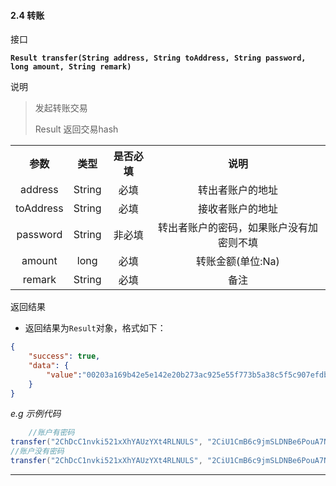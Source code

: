 #### 2.4 转账
接口

**`Result transfer(String address, String toAddress, String password, long amount, String remark)`**

说明

> 发起转账交易
>
> Result 返回交易hash

<table>
    <tr>
        <th align="center">参数</th>
        <th align="center">类型</th>
        <th align="center">是否必填</th>
        <th align="center">说明</th>
    </tr>
    <tr>
        <td align="center">address</td>
        <td align="center">String</td>
        <td align="center">必填</td>
        <td align="center">转出者账户的地址</td>
    </tr>
     <tr>
        <td align="center">toAddress</td>
        <td align="center">String</td>
        <td align="center">必填</td>
        <td align="center">接收者账户的地址</td>
    </tr>
     <tr>
        <td align="center">password</td>
        <td align="center">String</td>
        <td align="center">非必填</td>
        <td align="center">转出者账户的密码，如果账户没有加密则不填</td>
    </tr>
     <tr>
        <td align="center">amount</td>
        <td align="center">long</td>
        <td align="center">必填</td>
        <td align="center">转账金额(单位:Na)</td>
    </tr>
     <tr>
        <td align="center">remark</td>
        <td align="center">String</td>
        <td align="center">必填</td>
        <td align="center">备注</td>
    </tr>
    </table>

返回结果  

- 返回结果为`Result`对象，格式如下：

```json
{
    "success": true,
    "data": {
    	"value":"00203a169b42e5e142e20b273ac925e55f773b5a38c5f5c907efdbc43abb7d7a67b2"
    }
}
```
*e.g 示例代码*

```java
	//账户有密码
transfer("2ChDcC1nvki521xXhYAUzYXt4RLNULS", "2CiU1CmB6c9jmSLDNBe6PouA7NgXXXX", "nuls123456", 8888800000000, "备注1NULS=10000000Na");
//账户没有密码
transfer("2ChDcC1nvki521xXhYAUzYXt4RLNULS", "2CiU1CmB6c9jmSLDNBe6PouA7NgNULS", 8888800000000, "备注1NULS=10000000Na");
```
---
